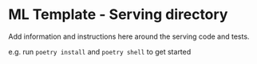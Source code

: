 # ML Template - Serving directory

Add information and instructions here around the serving code and tests.

e.g. run `poetry install` and `poetry shell` to get started

